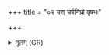 +++
title = "०२ यश् चर्षणिप्रो वृषभः"

+++
<details><summary>मूलम् (GR)</summary>

यश् चर्षणिप्रो वृषभः स्वर्विद्  
यस्य ग्रावाणः प्रवदन्ति नृम्णे ।  
यस्याध्वरः सप्तहोता मदच्युत्  
स नो मुञ्चत्व् अंहसः ॥
</details>